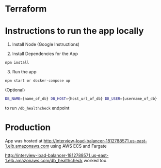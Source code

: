 # Terraform 



# Instructions to run the app locally
1. Install Node (Google Instructions)

2. Install Dependencies for the App
```sh
npm install
```

3. Run the app
```sh
npm start or docker-compose up
```

(Optional)
```sh
DB_NAME={name_of_db} DB_HOST={host_url_of_db} DB_USER={username_of_db} DB_PASS={password_of_db} npm start
```
to run `/db_healthcheck` endpoint

# Production
App was hosted at http://interview-load-balancer-1812788571.us-east-1.elb.amazonaws.com using AWS ECS and Fargate 

http://interview-load-balancer-1812788571.us-east-1.elb.amazonaws.com/db_healthcheck worked too.
